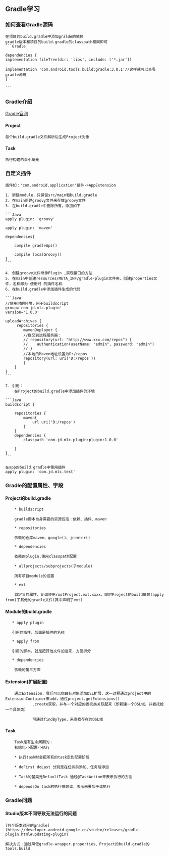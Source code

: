 
##	Gradle学习

###	如何查看Gradle源码

    在项目的build.gradle中添加gralde的依赖
    gradle版本和项目的build.gradle的classpath相同即可
    ```Gradle
    
    dependencies {
    implementation fileTree(dir: 'libs', include: ['*.jar'])

    implementation 'com.android.tools.build:gradle:3.0.1'//这样就可以查看gradle源码
    }
    
    ```
### Gradle介绍

[Gradle官网](https://docs.gradle.org/current/dsl/index.html)

#### Project
	
	每个build.gradle文件解析后生成Project对象
	
#### Task

	执行构建的自小单元
 

###	自定义插件

	插件如：'com.android.application'插件->AppExtension
    
    1. 新建module，只保留src/main和build.gradle
    2. 在main新建groovy文件来存放groovy文件
    3. 在build.gradle中删除所有，添加如下
	
    ```Java
    apply plugin: 'groovy'

    apply plugin: 'maven'

    dependencies{

        compile gradleApi()

        compile localGroovy()
    }
    ```
	
    4. 创建groovy文件继承Plugin ,实现接口的方法
    5. 在main中创建resources/META_INF/gradle-plugin文件夹，创建properties文件，名称即为 使用时 的插件名称
    6. 在build.gradle中添加插件生成的代码
	
    ```Java
    //使用时的环境，用于buildscript
    group='com.jd.mlc.plugin'
    version='1.0.0' 

    uploadArchives {
         repositories {
            mavenDeployer {
            //提交到远程服务器：
            // repository(url: "http://www.xxx.com/repos") {
            //    authentication(userName: "admin", password: "admin")
            // }
            //本地的Maven地址设置为D:/repos
            repository(url: uri('D:/repos'))
            }
        }
    }
    ```
	
    7. 引用：
        在Project的build.gradle中添加插件的环境
		
	```Java
	buildscript {

		repositories {
			maven{
				url uri('D:/repos')
			}
		}
		dependencies {
			classpath 'com.jd.mlc.plugin:plugin:1.0.0'
		
		}
	}
	```
	
	在app的build.gradle中使用插件
	apply plugin: 'com.jd.mlc.test'
 
###	Gradle的配置属性、字段

####	Project的build.gradle
    
		* buildscript
        
        gradle脚本自身需要的资源包括：依赖、插件、maven

        * repositories
        
        依赖的仓库maven、google()、jcenter()
        
        * dependencies
        
        依赖的plugin,使用classpath配置
        
        * allprojects/subprojects(子module)
        
        所有项目module的设置
        
        * ext
        
        自定义的属性，比如使用rootProject.ext.xxxx，同时Project的build依赖(apply from)了其他的gradle文件(其中声明了ext)

####	Module的build.gradle
    
       * apply plugin
       
       引用的插件，后面是插件的名称
       
       * apply from
       
       引用的脚本，就是把其他文件加进来，方便拆分
	   
	   * dependencies
        
        依赖的第三方库

####	Extension(扩展配置)
    
        通过Extension，我们可以向目标对象添加DSL扩展，这一过程通过project中的ExtensionContainer来add，通过project.getExtensions()
                .create获取，并与一个对应的委托类关联起来（即新建一个DSL域，并委托给一个具体类）
				
				可通过findByType，来查找存在的DSL域
                
####	Task
    
        Task是有生命周期的：
        初始化->配置->执行
        
        * 执行task时会把所有的task走到配置阶段
        
        * doFirst doLast 分别是在任务前添加、任务后添加
        
        * Task的基类是DefaultTask 通过@TaskAction来表示执行的方法
        
        * dependsOn task的执行依赖谁，表示来要后于谁执行
 
###	Gradle问题

####	Studio版本不同导致无法运行的问题

	[各个版本对应的gradle](https://developer.android.google.cn/studio/releases/gradle-plugin.html#updating-plugin)
	
	解决方式：通过降低gradle-wrapper.properties、Project的build.gradle的tools.build
        
        
        
        
        



